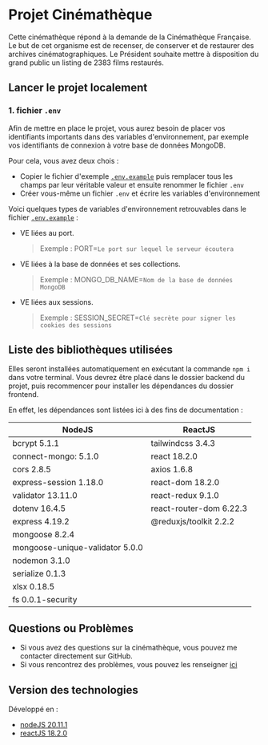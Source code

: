 # Projet Cinémathèque

Cette cinémathèque répond à la demande de la Cinémathèque Française. Le but de cet organisme est de recenser, de conserver et de restaurer des archives cinématographiques. Le Président souhaite mettre à disposition du grand public un listing de 2383 films restaurés.

## Lancer le projet localement

### 1. fichier **`.env`**

Afin de mettre en place le projet, vous aurez besoin de placer vos identifiants importants dans des variables d'environnement, par exemple vos identifiants de connexion à votre base de données MongoDB.

Pour cela, vous avez deux chois :

- Copier le fichier d'exemple [`.env.example`](https://github.com/christianbiango/projet-cinematheque/blob/main/backend/.env.example) puis remplacer tous les champs par leur véritable valeur et ensuite renommer le fichier `.env`
- Créer vous-même un fichier `.env` et écrire les variables d'environnement

Voici quelques types de variables d'environnement retrouvables dans le fichier [`.env.example`](https://github.com/christianbiango/projet-cinematheque/blob/main/backend/.env.example) :

- VE liées au port.

  > Exemple : PORT=`Le port sur lequel le serveur écoutera`

- VE liées à la base de données et ses collections.

  > Exemple : MONGO_DB_NAME=`Nom de la base de données MongoDB`

- VE liées aux sessions.
  > Exemple : SESSION_SECRET=`Clé secrète pour signer les cookies des sessions`

## Liste des bibliothèques utilisées

Elles seront installées automatiquement en exécutant la commande `npm i` dans votre terminal. Vous devrez être placé dans le dossier backend du projet, puis recommencer pour installer les dépendances du dossier frontend.

En effet, les dépendances sont listées ici à des fins de documentation :

| <center>NodeJS</center>         | <center>ReactJS</center> |
| ------------------------------- | ------------------------ |
| bcrypt 5.1.1                    | tailwindcss 3.4.3        |
| connect-mongo: 5.1.0            | react 18.2.0             |
| cors 2.8.5                      | axios 1.6.8              |
| express-session 1.18.0          | react-dom 18.2.0         |
| validator 13.11.0               | react-redux 9.1.0        |
| dotenv 16.4.5                   | react-router-dom 6.22.3  |
| express 4.19.2                  | @reduxjs/toolkit 2.2.2   |
| mongoose 8.2.4                  |
| mongoose-unique-validator 5.0.0 |
| nodemon 3.1.0                   |
| serialize 0.1.3                 |
| xlsx 0.18.5                     |
| fs 0.0.1-security               |

## Questions ou Problèmes

- Si vous avez des questions sur la cinémathèque, vous pouvez me contacter directement sur GitHub.
- Si vous rencontrez des problèmes, vous pouvez les renseigner [ici](https://github.com/christianbiango/projet-cinematheque/issues)

## Version des technologies

Développé en :

- [nodeJS 20.11.1](https://nodejs.org/en/blog/release/v20.11.1)
- [reactJS 18.2.0](https://fr.legacy.reactjs.org/versions)
